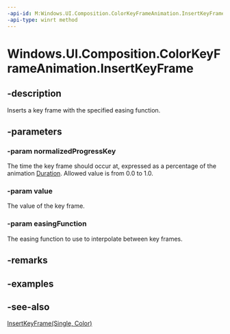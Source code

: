 ```yaml
---
-api-id: M:Windows.UI.Composition.ColorKeyFrameAnimation.InsertKeyFrame(System.Single,Windows.UI.Color,Windows.UI.Composition.CompositionEasingFunction)
-api-type: winrt method
---
```


<!-- Method syntax
public void InsertKeyFrame(System.Single normalizedProgressKey, Windows.UI.Color value, Windows.UI.Composition.CompositionEasingFunction easingFunction)
-->

# Windows.UI.Composition.ColorKeyFrameAnimation.InsertKeyFrame

## -description
Inserts a key frame with the specified easing function.



## -parameters
### -param normalizedProgressKey
The time the key frame should occur at, expressed as a percentage of the animation [Duration](keyframeanimation_duration.md). Allowed value is from 0.0 to 1.0.

### -param value
The value of the key frame.

### -param easingFunction
The easing function to use to interpolate between key frames.

## -remarks

## -examples

## -see-also
[InsertKeyFrame(Single, Color)](colorkeyframeanimation_insertkeyframe_2090624749.md)
